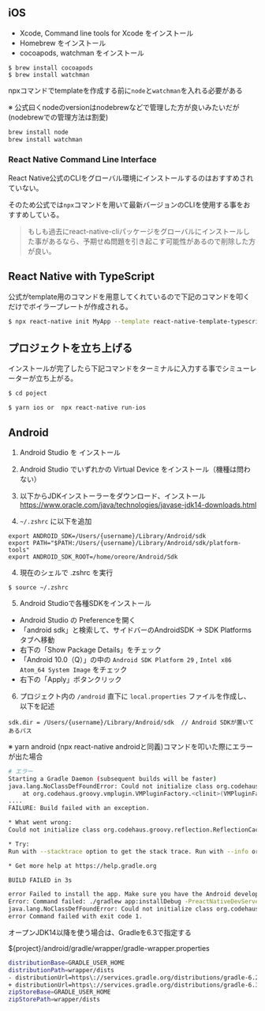 ## iOS

- Xcode, Command line tools for Xcode をインストール
- Homebrew をインストール
- cocoapods, watchman をインストール
```
$ brew install cocoapods
$ brew install watchman
```

npxコマンドでtemplateを作成する前に`node`と`watchman`を入れる必要がある

※ 公式曰くnodeのversionはnodebrewなどで管理した方が良いみたいだが(nodebrewでの管理方法は割愛)

```bash
brew install node
brew install watchman
```

### React Native Command Line Interface

React Native公式のCLIをグローバル環境にインストールするのはおすすめされていない。

そのため公式では`npx`コマンドを用いて最新バージョンのCLIを使用する事をおすすめしている。

> もしも過去にreact-native-cliパッケージをグローバルにインストールした事があるなら、予期せぬ問題を引き起こす可能性があるので削除した方が良い。

## React Native with TypeScript

公式がtemplate用のコマンドを用意してくれているので下記のコマンドを叩くだけでボイラープレートが作成される。

```bash
$ npx react-native init MyApp --template react-native-template-typescript
```

## プロジェクトを立ち上げる

インストールが完了したら下記コマンドをターミナルに入力する事でシミューレーターが立ち上がる。

```bash
$ cd poject

$ yarn ios or  npx react-native run-ios
```

## Android

1. Android Studio を インストール

2. Android Studio でいずれかの Virtual Device をインストール（機種は問わない）

3. 以下からJDKインストーラーをダウンロード、インストール
https://www.oracle.com/java/technologies/javase-jdk14-downloads.html

4. `~/.zshrc` に以下を追加
```
export ANDROID_SDK=/Users/{username}/Library/Android/sdk
export PATH="$PATH:/Users/{username}/Library/Android/sdk/platform-tools"
export ANDROID_SDK_ROOT=/home/oreore/Android/Sdk
```

4. 現在のシェルで .zshrc を実行
```
$ source ~/.zshrc
```

5. Android Studioで各種SDKをインストール

- Android Studio の Preferenceを開く
- 「android sdk」と検索して、サイドバーのAndroidSDK -> SDK Platformsタブへ移動
- 右下の「Show Package Details」をチェック
- 「Android 10.0（Q）」の中の `Android SDK Platform 29` , `Intel x86 Atom_64 System Image` をチェック
- 右下の「Apply」ボタンクリック

6. プロジェクト内の `/android` 直下に `local.properties` ファイルを作成し、以下を記述
```
sdk.dir = /Users/{username}/Library/Android/sdk  // Android SDKが置いてあるパス
```

※ yarn android (npx react-native androidと同義)コマンドを叩いた際にエラーが出た場合
```bash
# エラー
Starting a Gradle Daemon (subsequent builds will be faster)
java.lang.NoClassDefFoundError: Could not initialize class org.codehaus.groovy.vmplugin.v7.Java7
	at org.codehaus.groovy.vmplugin.VMPluginFactory.<clinit>(VMPluginFactory.java:43)
....
FAILURE: Build failed with an exception.

* What went wrong:
Could not initialize class org.codehaus.groovy.reflection.ReflectionCache

* Try:
Run with --stacktrace option to get the stack trace. Run with --info or --debug option to get more log output. Run with --scan to get full insights.

* Get more help at https://help.gradle.org

BUILD FAILED in 3s

error Failed to install the app. Make sure you have the Android development environment set up: https://reactnative.dev/docs/environment-setup. Run CLI with --verbose flag for more details.
Error: Command failed: ./gradlew app:installDebug -PreactNativeDevServerPort=8081
java.lang.NoClassDefFoundError: Could not initialize class org.codehaus.groovy.vmplugin.v7.Java7
error Command failed with exit code 1.
```

オープンJDK14以降を使う場合は、Gradleを6.3で指定する

 ${project}/android/gradle/wrapper/gradle-wrapper.properties
```bash
distributionBase=GRADLE_USER_HOME
distributionPath=wrapper/dists
- distributionUrl=https\://services.gradle.org/distributions/gradle-6.2-bin.zip
+ distributionUrl=https\://services.gradle.org/distributions/gradle-6.3-all.zip # ここを変更する
zipStoreBase=GRADLE_USER_HOME
zipStorePath=wrapper/dists
```
